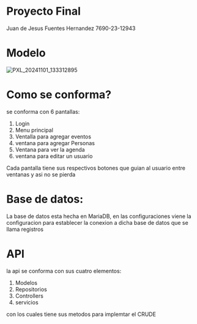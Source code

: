 # Proyecto Final
Juan de Jesus Fuentes Hernandez
7690-23-12943

# Modelo 
![PXL_20241101_133312895](https://github.com/user-attachments/assets/e8853849-1b1e-4a52-a3fa-07b296faa8d4)

# Como se conforma?
se conforma con 6 pantallas:
1) Login
2) Menu principal
3) Ventalla para agregar eventos
4) ventana para agregar Personas
5) Ventana para ver la agenda
6) ventana para editar un usuario

Cada pantalla tiene sus respectivos botones que guian al usuario entre ventanas y asi no se pierda

# Base de datos:
La base de datos esta hecha en MariaDB, en las configuraciones viene la configuracion para establecer la conexion a dicha base de datos que se llama registros

# API
la api se conforma con sus cuatro elementos:
1) Modelos
2) Repositorios
3) Controllers
4) servicios

con los cuales tiene sus metodos para implemtar el CRUDE


